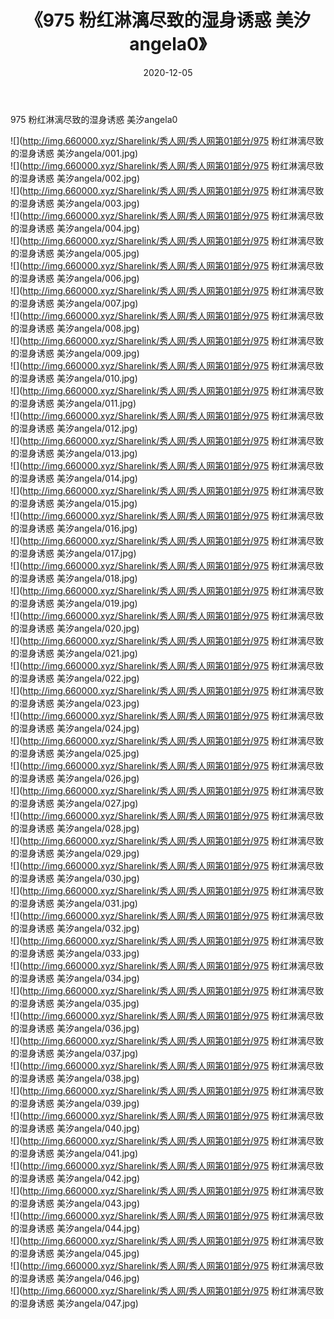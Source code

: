 ﻿---
layout: post
title:  《975 粉红淋漓尽致的湿身诱惑 美汐angela0》
date:   2020-12-05
img: http://img.660000.xyz/Sharelink/秀人网/秀人网第01部分/975 粉红淋漓尽致的湿身诱惑 美汐angela0/000.jpg
categories: [美女, 清纯, 唯美]
---

975 粉红淋漓尽致的湿身诱惑 美汐angela0

  ![](http://img.660000.xyz/Sharelink/秀人网/秀人网第01部分/975 粉红淋漓尽致的湿身诱惑 美汐angela/001.jpg) <br> ![](http://img.660000.xyz/Sharelink/秀人网/秀人网第01部分/975 粉红淋漓尽致的湿身诱惑 美汐angela/002.jpg) <br> ![](http://img.660000.xyz/Sharelink/秀人网/秀人网第01部分/975 粉红淋漓尽致的湿身诱惑 美汐angela/003.jpg) <br> ![](http://img.660000.xyz/Sharelink/秀人网/秀人网第01部分/975 粉红淋漓尽致的湿身诱惑 美汐angela/004.jpg) <br> ![](http://img.660000.xyz/Sharelink/秀人网/秀人网第01部分/975 粉红淋漓尽致的湿身诱惑 美汐angela/005.jpg) <br> ![](http://img.660000.xyz/Sharelink/秀人网/秀人网第01部分/975 粉红淋漓尽致的湿身诱惑 美汐angela/006.jpg) <br> ![](http://img.660000.xyz/Sharelink/秀人网/秀人网第01部分/975 粉红淋漓尽致的湿身诱惑 美汐angela/007.jpg) <br> ![](http://img.660000.xyz/Sharelink/秀人网/秀人网第01部分/975 粉红淋漓尽致的湿身诱惑 美汐angela/008.jpg) <br> ![](http://img.660000.xyz/Sharelink/秀人网/秀人网第01部分/975 粉红淋漓尽致的湿身诱惑 美汐angela/009.jpg) <br> ![](http://img.660000.xyz/Sharelink/秀人网/秀人网第01部分/975 粉红淋漓尽致的湿身诱惑 美汐angela/010.jpg) <br> ![](http://img.660000.xyz/Sharelink/秀人网/秀人网第01部分/975 粉红淋漓尽致的湿身诱惑 美汐angela/011.jpg) <br> ![](http://img.660000.xyz/Sharelink/秀人网/秀人网第01部分/975 粉红淋漓尽致的湿身诱惑 美汐angela/012.jpg) <br> ![](http://img.660000.xyz/Sharelink/秀人网/秀人网第01部分/975 粉红淋漓尽致的湿身诱惑 美汐angela/013.jpg) <br> ![](http://img.660000.xyz/Sharelink/秀人网/秀人网第01部分/975 粉红淋漓尽致的湿身诱惑 美汐angela/014.jpg) <br> ![](http://img.660000.xyz/Sharelink/秀人网/秀人网第01部分/975 粉红淋漓尽致的湿身诱惑 美汐angela/015.jpg) <br> ![](http://img.660000.xyz/Sharelink/秀人网/秀人网第01部分/975 粉红淋漓尽致的湿身诱惑 美汐angela/016.jpg) <br> ![](http://img.660000.xyz/Sharelink/秀人网/秀人网第01部分/975 粉红淋漓尽致的湿身诱惑 美汐angela/017.jpg) <br> ![](http://img.660000.xyz/Sharelink/秀人网/秀人网第01部分/975 粉红淋漓尽致的湿身诱惑 美汐angela/018.jpg) <br> ![](http://img.660000.xyz/Sharelink/秀人网/秀人网第01部分/975 粉红淋漓尽致的湿身诱惑 美汐angela/019.jpg) <br> ![](http://img.660000.xyz/Sharelink/秀人网/秀人网第01部分/975 粉红淋漓尽致的湿身诱惑 美汐angela/020.jpg) <br> ![](http://img.660000.xyz/Sharelink/秀人网/秀人网第01部分/975 粉红淋漓尽致的湿身诱惑 美汐angela/021.jpg) <br> ![](http://img.660000.xyz/Sharelink/秀人网/秀人网第01部分/975 粉红淋漓尽致的湿身诱惑 美汐angela/022.jpg) <br> ![](http://img.660000.xyz/Sharelink/秀人网/秀人网第01部分/975 粉红淋漓尽致的湿身诱惑 美汐angela/023.jpg) <br> ![](http://img.660000.xyz/Sharelink/秀人网/秀人网第01部分/975 粉红淋漓尽致的湿身诱惑 美汐angela/024.jpg) <br> ![](http://img.660000.xyz/Sharelink/秀人网/秀人网第01部分/975 粉红淋漓尽致的湿身诱惑 美汐angela/025.jpg) <br> ![](http://img.660000.xyz/Sharelink/秀人网/秀人网第01部分/975 粉红淋漓尽致的湿身诱惑 美汐angela/026.jpg) <br> ![](http://img.660000.xyz/Sharelink/秀人网/秀人网第01部分/975 粉红淋漓尽致的湿身诱惑 美汐angela/027.jpg) <br> ![](http://img.660000.xyz/Sharelink/秀人网/秀人网第01部分/975 粉红淋漓尽致的湿身诱惑 美汐angela/028.jpg) <br> ![](http://img.660000.xyz/Sharelink/秀人网/秀人网第01部分/975 粉红淋漓尽致的湿身诱惑 美汐angela/029.jpg) <br> ![](http://img.660000.xyz/Sharelink/秀人网/秀人网第01部分/975 粉红淋漓尽致的湿身诱惑 美汐angela/030.jpg) <br> ![](http://img.660000.xyz/Sharelink/秀人网/秀人网第01部分/975 粉红淋漓尽致的湿身诱惑 美汐angela/031.jpg) <br> ![](http://img.660000.xyz/Sharelink/秀人网/秀人网第01部分/975 粉红淋漓尽致的湿身诱惑 美汐angela/032.jpg) <br> ![](http://img.660000.xyz/Sharelink/秀人网/秀人网第01部分/975 粉红淋漓尽致的湿身诱惑 美汐angela/033.jpg) <br> ![](http://img.660000.xyz/Sharelink/秀人网/秀人网第01部分/975 粉红淋漓尽致的湿身诱惑 美汐angela/034.jpg) <br> ![](http://img.660000.xyz/Sharelink/秀人网/秀人网第01部分/975 粉红淋漓尽致的湿身诱惑 美汐angela/035.jpg) <br> ![](http://img.660000.xyz/Sharelink/秀人网/秀人网第01部分/975 粉红淋漓尽致的湿身诱惑 美汐angela/036.jpg) <br> ![](http://img.660000.xyz/Sharelink/秀人网/秀人网第01部分/975 粉红淋漓尽致的湿身诱惑 美汐angela/037.jpg) <br> ![](http://img.660000.xyz/Sharelink/秀人网/秀人网第01部分/975 粉红淋漓尽致的湿身诱惑 美汐angela/038.jpg) <br> ![](http://img.660000.xyz/Sharelink/秀人网/秀人网第01部分/975 粉红淋漓尽致的湿身诱惑 美汐angela/039.jpg) <br> ![](http://img.660000.xyz/Sharelink/秀人网/秀人网第01部分/975 粉红淋漓尽致的湿身诱惑 美汐angela/040.jpg) <br> ![](http://img.660000.xyz/Sharelink/秀人网/秀人网第01部分/975 粉红淋漓尽致的湿身诱惑 美汐angela/041.jpg) <br> ![](http://img.660000.xyz/Sharelink/秀人网/秀人网第01部分/975 粉红淋漓尽致的湿身诱惑 美汐angela/042.jpg) <br> ![](http://img.660000.xyz/Sharelink/秀人网/秀人网第01部分/975 粉红淋漓尽致的湿身诱惑 美汐angela/043.jpg) <br> ![](http://img.660000.xyz/Sharelink/秀人网/秀人网第01部分/975 粉红淋漓尽致的湿身诱惑 美汐angela/044.jpg) <br> ![](http://img.660000.xyz/Sharelink/秀人网/秀人网第01部分/975 粉红淋漓尽致的湿身诱惑 美汐angela/045.jpg) <br> ![](http://img.660000.xyz/Sharelink/秀人网/秀人网第01部分/975 粉红淋漓尽致的湿身诱惑 美汐angela/046.jpg) <br> ![](http://img.660000.xyz/Sharelink/秀人网/秀人网第01部分/975 粉红淋漓尽致的湿身诱惑 美汐angela/047.jpg) <br>